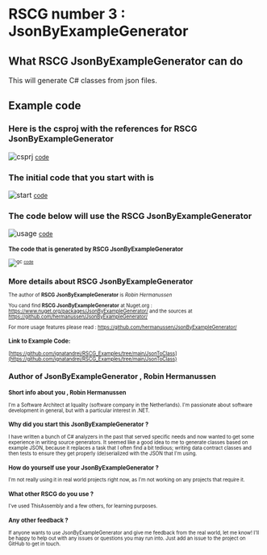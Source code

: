 
# RSCG number 3 : JsonByExampleGenerator 


## What RSCG JsonByExampleGenerator can do

This will generate C# classes from json files.

## Example code 

### Here is the csproj with the references for RSCG JsonByExampleGenerator

![csprj](http://ignatandrei.github.io/RSCG_Examples/images/JsonByExampleGenerator/The.csproj.png)
<small>
[code](http://ignatandrei.github.io/RSCG_Examples/images/JsonByExampleGenerator/The.csproj)
</small>


### The initial code that you start with is 


![start](http://ignatandrei.github.io/RSCG_Examples/images/JsonByExampleGenerator/ExistingCode.cs.png)
<small>
[code](http://ignatandrei.github.io/RSCG_Examples/images/JsonByExampleGenerator/ExistingCode.cs)
</small>

### The code below will use the RSCG JsonByExampleGenerator 

![usage](http://ignatandrei.github.io/RSCG_Examples/images/JsonByExampleGenerator/Usage.cs.png)
<small>
[code](http://ignatandrei.github.io/RSCG_Examples/images/JsonByExampleGenerator/Usage.cs)
<small>


###  The code that is generated by RSCG JsonByExampleGenerator

![gc](http://ignatandrei.github.io/RSCG_Examples/images/JsonByExampleGenerator/GeneratedCode.cs.png)
<small>
[code](http://ignatandrei.github.io/RSCG_Examples/images/JsonByExampleGenerator/GeneratedCode.cs)
</small>


## More details about RSCG JsonByExampleGenerator

The author of **RSCG JsonByExampleGenerator** is *Robin Hermanussen*

You cand find **RSCG JsonByExampleGenerator** at Nuget.org :    https://www.nuget.org/packages/JsonByExampleGenerator/
and the sources at https://github.com/hermanussen/JsonByExampleGenerator/

For more usage features please read : https://github.com/hermanussen/JsonByExampleGenerator/ 


### Link to Example Code: 

[https://github.com/ignatandrei/RSCG_Examples/tree/main/JsonToClass](https://github.com/ignatandrei/RSCG_Examples/tree/main/JsonToClass)



 
## Author of JsonByExampleGenerator ,  Robin Hermanussen


### Short info about you , Robin Hermanussen
I'm a Software Architect at Iquality (software company in the Netherlands). I'm passionate about software development in general, but with a particular interest in .NET.

### Why did you start this JsonByExampleGenerator ?
I have written a bunch of C# analyzers in the past that served specific needs and now wanted to get some experience in writing source generators. It seemed like a good idea to me to generate classes based on example JSON, because it replaces a task that I often find a bit tedious; writing data contract classes and then tests to ensure they get properly (de)serialized with the JSON that I'm using.

### How do yourself use your JsonByExampleGenerator ?
I'm not really using it in real world projects right now, as I'm not working on any projects that require it.

### What other RSCG do you use ?
I've used ThisAssembly and a few others, for learning purposes.

### Any other feedback ?
If anyone wants to use JsonByExampleGenerator and give me feedback from the real world, let me know! I'll be happy to help out with any issues or questions you may run into. Just add an issue to the project on GitHub to get in touch.





